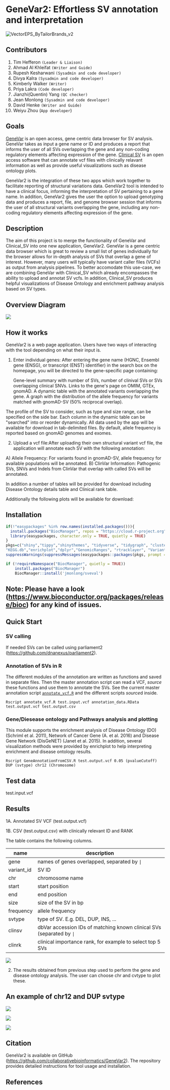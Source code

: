 # GeneVar2: Effortless SV annotation and interpretation 

![]()![VectorEPS_ByTailorBrands_v2](https://user-images.githubusercontent.com/41301333/136847583-fa82b8ec-6762-461f-be20-b4fec6d23561.jpg)


## Contributors

1. Tim Hefferon `(Leader & Liaison)`
2. Ahmad Al Khleifat `(Writer and Guide)`
3. Rupesh Kesharwani `(Sysadmin and code developer)`
4. Divya Kalra `(Sysadmin and code developer)`
5. Kimberly Walker `(Writer)`
6. Priya Lakra `(Code developer)`
7. Jianzhi(Quentin) Yang `(QC checker)` 
8. Jean Monlong `(Sysadmin and code developer)`
9. David Henke `(Writer and Guide)`
10. Weiyu Zhou (`App developer`)

## Goals

[GeneVar](https://github.com/collaborativebioinformatics/GeneVar) is an open access, gene centric data browser for SV analysis. GeneVar takes as input a gene name or ID and produces a report that informs the user of all SVs overlapping the gene and any non-coding regulatory elements affecting expression of the gene. [Clinical SV](https://github.com/collaborativebioinformatics/clinical_SVs) is an open access software that can annotate vcf files with clinically relavant information as well as provide useful visualizations such as disease ontology plots.

GeneVar2 is the integration of these two apps which work together to facilitate reporting of structural variations data. GeneVar2 tool is intended to have a clinical focus, informing the interpretation of SV pertaining to a gene name. In addition, GeneVar2 gives the user the option to upload genotyping data and produces a report, file, and genome browser session that informs the user of all structural variants overlapping the gene, including any non-coding regulatory elements affecting expression of the gene.


## Description

The aim of this project is to merge the functionality of GeneVar and Clinical_SV into one new application, GeneVar2. GeneVar is a gene centric data browser which is great to review a small list of genes individually for the browser allows for in-depth analysis of SVs that overlap a gene of interest. However, many users will typically have variant caller files (VCFs) as output from analysis pipelines.  To better accomodate this use-case, we are combining GeneVar with Clinical_SV which already encompasses the ability to upload and annotat SV vcfs.  In addition, Clinical_SV produces helpful visualizations of Disease Ontology and enrichment pathway analysis based on SV types.


## Overview Diagram

![](GeneVar2_workflow_v2.png)


## How it works

GeneVar2 is a web page application.  Users have two ways of interacting with the tool depending on what their input is.

1) Enter individual genes: After entering the gene name (HGNC, Ensembl gene (ENSG), or transcript (ENST) identifier) in the search box on the homepage, you will be directed to the gene-specific page containing:

    Gene-level summary with number of SVs, number of clinival SVs or SVs overlapping clinical SNVs.
    Links to the gene's page on OMIM, GTEx, gnomAD.
    A dynamic table with the annotated variants overlapping the gene.
    A graph with the distribution of the allele frequency for variants matched with gnomAD-SV (50% reciprocal overlap).

The profile of the SV to consider, such as type and size range, can be specified on the side bar. Each column in the dynamic table can be "searched" into or reorder dynamically. All data used by the app will be available for download in tab-delimited files. By default, allele frequency is reported based on gnomAD genomes and exomes.

2) Upload a vcf file:After uploading their own structural variant vcf file, the application will annotate each SV with the following annotation:

A) Allele Frequency: For variants found in gnomAD-SV, allele frequency for available populations will be annotated.
B) ClinVar Information: Pathogenic SVs, SNVs and Indels from ClinVar that overlap with called SVs will be annotated.

In addition a number of tables will be provided for download including Disease Ontology details table and Clinical rank table.

Additionally the following plots will be available for download: 



## Installation

```r
if(!"easypackages" %in% row.names(installed.packages())){
  install.packages("BiocManager", repos = "https://cloud.r-project.org")
  library(easypackages, character.only = TRUE, quietly = TRUE)
}
pkgs=c("shiny","tippy","shinythemes", "tidyverse", "tidygraph", "clusterProfiler","org.Hs.eg.db","DOSE","ggnewscale","cowplot","tidyverse","plyr","ReactomePA","reactome.db","reactome.db", 
"KEGG.db","enrichplot","dplyr","GenomicRanges", "rtracklayer", "VariantAnnotation", "tidyr")
suppressWarnings(suppressMessages(easypackages::packages(pkgs, prompt = FALSE)))
```

```r
if (!requireNamespace("BiocManager", quietly = TRUE))
    install.packages("BiocManager")
    BiocManager::install('jmonlong/sveval')
```

## Note: Please have a look (https://www.bioconductor.org/packages/release/bioc) for any kind of issues.


## Quick Start

### SV calling

If needed SVs can be called using parliament2 (https://github.com/dnanexus/parliament2).

### Annotation of SVs in R

The different modules of the annotation are written as functions and saved in separate files.
Then the master annotation script can read a VCF, *source* these functions and use them to annotate the SVs. 
See the current master annotation script [`annotate_vcf.R`](R/annotate_vcf.R) and the different scripts *source*d inside.


```
Rscript annotate_vcf.R test.input.vcf annotation_data.RData test.output.vcf test.output.csv
```

### Gene/Diesease ontology and Pathways analysis and plotting

This module supports the enrichment analysis of Disease Ontology (DO) (Schriml et al. 2011), Network of Cancer Gene (A. et al. 2016) and Disease Gene Network (DisGeNET) (Janet et al. 2015). In addition, several visualization methods were provided by enrichplot to help interpreting enrichment and disease ontology results.


```
Rscript GeneAnnotationFromCSV.R test.output.vcf 0.05 (pvalueCutoff) DUP (svtype) chr12 (Chromosome)
```


## Test data

test.input.vcf

## Results

1A. Annotated SV VCF (test.output.vcf) 

1B. CSV (test.output.csv) with clinically relevant ID and RANK

The table contains the following columns.

| name       | description                                                           |
|------------|-----------------------------------------------------------------------|
| gene       | names of genes overlapped, separated by `\|`                          |
| variant_id | SV ID                                                                 |
| chr        | chromosome name                                                       |
| start      | start position                                                        |
| end        | end position                                                          |
| size       | size of the SV in bp                                                  |
| frequency  | allele frequency                                                      |
| svtype     | type of SV. E.g. DEL, DUP, INS, ...                                   |
| clinsv     | dbVar accession IDs of matching known clinical SVs (separated by `\|` |
| clinrk     | clinical importance rank, for example to select top 5 SVs             |


![](Results-Table1.png)


2. The results obtained from previous step used to perform the gene and disease ontology analysis. The user can choose chr and cvtype to plot these.

## An example of chr12 and DUP svtype


![](genesDiseaseOntology.png)


![](PathwaysCompare.png)


![](Table-results.png)


## Citation

GeneVar2 is available on GitHub (https://github.com/collaborativebioinformatics/GeneVar2). The repository provides detailed instructions for tool usage and installation. 


## References

